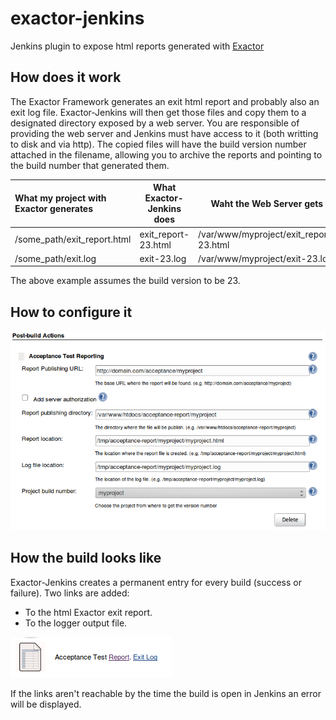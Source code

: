 # exactor-jenkins
Jenkins plugin to expose html reports generated with [Exactor](https://github.com/mlieshoff/exactor)

## How does it work

The Exactor Framework generates an exit html report and probably also an exit log file. Exactor-Jenkins will then get those files and copy them to a designated directory exposed by a web server. You are responsible of providing the web server and Jenkins must have access to it (both writting to disk and via http). The copied files will have the build version number attached in the filename, allowing you to archive the reports and pointing to the build number that generated them.

| What my project with Exactor generates | What Exactor-Jenkins does | Waht the Web Server gets |
|:------------------------|-----------------|------------|
|/some_path/exit_report.html|exit_report-23.html|/var/www/myproject/exit_report-23.html|
|/some_path/exit.log|exit-23.log|/var/www/myproject/exit-23.log|

The above example assumes the build version to be 23.

## How to configure it

<img src="https://raw.githubusercontent.com/adelolmo/exactor-jenkins/gh-pages/images/exactor-jenkins-config.png"/>

## How the build looks like

Exactor-Jenkins creates a permanent entry for every build (success or failure). 
Two links are added:
- To the html Exactor exit report.
- To the logger output file.

<img src="https://raw.githubusercontent.com/adelolmo/exactor-jenkins/gh-pages/images/exactor-jenkins-report.png"/>

If the links aren't reachable by the time the build is open in Jenkins an error will be displayed.
